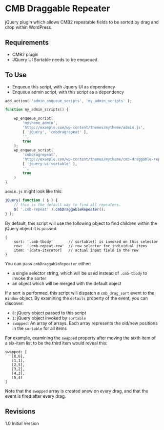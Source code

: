 # CMB Draggable Repeater

jQuery plugin which allows CMB2 repeatable fields to be sorted by drag and drop within WordPress.

## Requirements

* CMB2 plugin
* JQuery UI Sortable needs to be enqueued.

## To Use

* Enqueue this script, with Jquery UI as dependency
* Enqueue admin script, with this script as a dependency

```php
add_action( 'admin_enqueue_scripts', 'my_admin_scripts' );

function my_admin_scripts() {

    wp_enqueue_script(
        'mytheme_admin',
        'http://example.com/wp-content/themes/mytheme/admin.js',
        [ 'jQuery', 'cmbdragrepeat' ],
        '',
        true
    );
    wp_enqueue_script(
        'cmbdragrepeat',
        'http://example.com/wp-content/themes/mytheme/cmb-draggable-repeater.js',
        [ 'jquery-ui-sortable' ],
        '',
        true
    )
}
```

`admin.js` might look like this:

```JavaScript
jQuery( function ( $ ) {
    // this is the default way to find all repeaters.
    $( '.cmb-repeat' ).cmbDraggableRepeater();
} );
```

By default, this script will use the following object to find children within the jQuery object it is passed:

```
{
    sort: '.cmb-tbody'       // sortable() is invoked on this selector
    row:  '.cmb-repeat-row'  // row selector for individual items
    item: '[data-iterator]   // actual input field in the row
}
```

You can pass `cmbDraggableRepeater` either:
* a single selector string, which will be used instead of `.cmb-tbody` to invoke the sorter
* an object which will be merged with the default object

If a sort is performed, this script will dispatch a `cmb_drag_sort` event to the `Window` object. By examining 
the `details` property of the event, you can discover:

* `0`: jQuery object passed to this script
* `1`: jQuery object invoked by `sortable`
* `swapped`: An array of arrays. Each array represents the old/new positions in the `sortable` for all items

For example, examining the `swapped` property after moving the sixth item of a six-item list to 
be the third item would reveal this:

```
swapped: [
   [0,0],
   [1,1],
   [2,5],
   [3,2],
   [4,3],
   [5,4]
]
```

Note that the `swapped` array is created anew on every drag, and that the event is fired after every drag. 

## Revisions

1.0 Initial Version